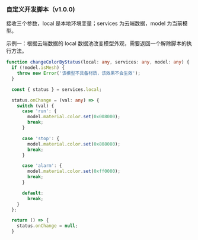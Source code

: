 ### 自定义开发脚本（v1.0.0)

接收三个参数，local 是本地环境变量；services 为云端数据，model 为当前模型。

示例一：根据云端数据的 local 数据池改变模型外观，需要返回一个解除脚本的执行方法。

```typescript
function changeColorByStatus(local: any, services: any, model: any) {
  if (!model.isMesh) {
    throw new Error('该模型不具备材质，该效果不会生效');
  }

  const { status } = services.local;

  status.onChange = (val: any) => {
    switch (val) {
      case 'run': {
        model.material.color.set(0x008000);
        break;
      }

      case 'stop': {
        model.material.color.set(0x808080);
        break;
      }

      case 'alarm': {
        model.material.color.set(0xff0000);
        break;
      }

      default:
        break;
    }
  };

  return () => {
    status.onChange = null;
  }

```



